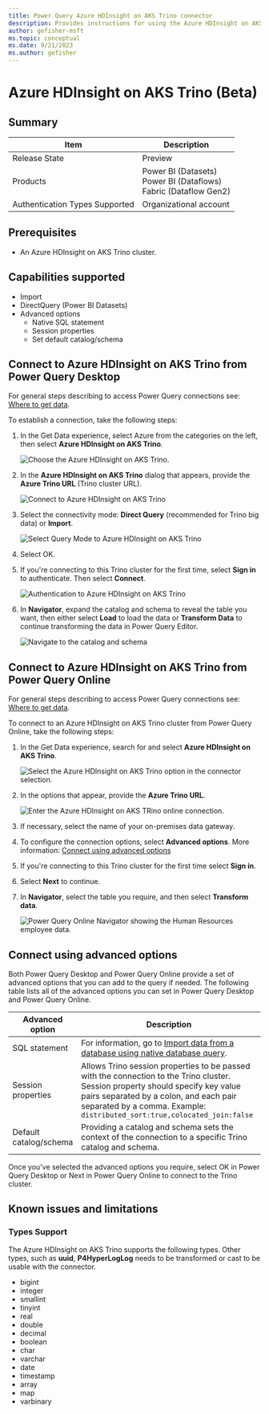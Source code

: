 ```yaml
---
title: Power Query Azure HDInsight on AKS Trino connector
description: Provides instructions for using the Azure HDInsight on AKS Trino connector, including descriptions of the optional input parameters, and connector limitations.
author: gefisher-msft
ms.topic: conceptual
ms.date: 9/21/2023
ms.author: gefisher
---
```


# Azure HDInsight on AKS Trino (Beta)

## Summary

|Item|Description|
|-|-|
|Release State|Preview|
|Products|Power BI (Datasets)<br />Power BI (Dataflows)<br />Fabric (Dataflow Gen2)|
|Authentication Types Supported|Organizational account|

## Prerequisites

* An Azure HDInsight on AKS Trino cluster.

## Capabilities supported

* Import
* DirectQuery (Power BI Datasets)
* Advanced options
  * Native SQL statement
  * Session properties
  * Set default catalog/schema

## Connect to Azure HDInsight on AKS Trino from Power Query Desktop

For general steps describing to access Power Query connections see: [Where to get data](../where-to-get-data.md).

To establish a connection, take the following steps:

1. In the Get Data experience, select Azure from the categories on the left, then select **Azure HDInsight on AKS Trino**.

   ![Choose the Azure HDInsight on AKS Trino.](media/azure-hdinsight-on-aks-trino/azure-hdinsight-on-aks-trino-get-data.png)

2. In the **Azure HDInsight on AKS Trino** dialog that appears, provide the **Azure Trino URL** (Trino cluster URL).

   ![Connect to Azure HDInsight on AKS Trino](media/azure-hdinsight-on-aks-trino/azure-hdinsight-on-aks-trino-connect.png)

3. Select the connectivity mode: **Direct Query** (recommended for Trino big data) or **Import**.

   ![Select Query Mode to Azure HDInsight on AKS Trino](media/azure-hdinsight-on-aks-trino/azure-hdinsight-on-aks-trino-querymode.png)

4. Select OK.

5. If you're connecting to this Trino cluster for the first time, select **Sign in** to authenticate. Then select **Connect**.

   ![Authentication to Azure HDInsight on AKS Trino](media/azure-hdinsight-on-aks-trino/azure-hdinsight-on-aks-trino-authentication.png)

6. In **Navigator**, expand the catalog and schema to reveal the table you want, then either select **Load** to load the data or **Transform Data** to continue transforming the data in Power Query Editor.

   ![Navigate to the catalog and schema](media/azure-hdinsight-on-aks-trino/azure-hdinsight-on-aks-trino-navigator.png)

## Connect to Azure HDInsight on AKS Trino from Power Query Online

For general steps describing to access Power Query connections see: [Where to get data](../where-to-get-data.md).

To connect to an Azure HDInsight on AKS Trino cluster from Power Query Online, take the following steps:

1. In the Get Data experience, search for and select **Azure HDInsight on AKS Trino**.

   ![Select the **Azure HDInsight on AKS Trino** option in the connector selection.](media/azure-hdinsight-on-aks-trino/azure-hdinsight-on-aks-trino-online-get-data.png)

2. In the options that appear, provide the **Azure Trino URL**.

   ![Enter the Azure HDInsight on AKS TRino online connection.](media/azure-hdinsight-on-aks-trino/azure-hdinsight-on-aks-trino-online-connect.png)

3. If necessary, select the name of your on-premises data gateway.

4. To configure the connection options, select **Advanced options**. More information: [Connect using advanced options](#connect-using-advanced-options)

5. If you're connecting to this Trino cluster for the first time select **Sign in**.

6. Select **Next** to continue.

7. In **Navigator**, select the table you require, and then select **Transform data**.

   ![Power Query Online Navigator showing the Human Resources employee data.](./media/azure-hdinsight-on-aks-trino/azure-hdinsight-on-aks-trino-online-navigator.png)


## Connect using advanced options

Both Power Query Desktop and Power Query Online provide a set of advanced options that you can add to the query if needed. The following table lists all of the advanced options you can set in Power Query Desktop and Power Query Online.

|Advanced option|Description|
|-|-|
|SQL statement|For information, go to [Import data from a database using native database query](../native-database-query.md).|
|Session properties|Allows Trino session properties to be passed with the connection to the Trino cluster. Session property should specify key value pairs separated by a colon, and each pair separated by a comma. Example: `distributed_sort:true,colocated_join:false`|
|Default catalog/schema|Providing a catalog and schema sets the context of the connection to a specific Trino catalog and schema.|

Once you've selected the advanced options you require, select OK in Power Query Desktop or Next in Power Query Online to connect to the Trino cluster.

## Known issues and limitations

### Types Support

The Azure HDInsight on AKS Trino supports the following types. Other types, such as **uuid**, **P4HyperLogLog** needs to be transformed or cast to be usable with the connector.

* bigint
* integer
* smallint
* tinyint
* real
* double
* decimal
* boolean
* char
* varchar
* date
* timestamp
* array
* map
* varbinary
